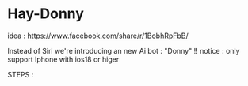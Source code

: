 # Hay-Donny
idea : https://www.facebook.com/share/r/1BobhRpFbB/

Instead of Siri we're introducing an new Ai bot : "Donny" !!
notice : only support Iphone with ios18 or higer

STEPS : 
